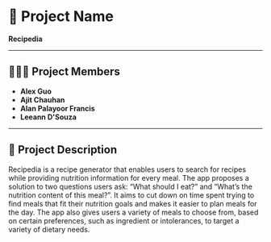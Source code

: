 # 📁 Project Name

**Recipedia**

---

## 🧑‍🤝‍🧑 Project Members

- **Alex Guo**
- **Ajit Chauhan**
- **Alan Palayoor Francis**
- **Leeann D'Souza**

---

## 📄 Project Description

Recipedia is a recipe generator that enables users to search for recipes while providing nutrition information for every meal. The app proposes a solution to two questions users ask: “What should I eat?” and “What’s the nutrition content of this meal?”. It aims to cut down on time spent trying to find meals that fit their nutrition goals and makes it easier to plan meals for the day. The app also gives users a variety of meals to choose from, based on certain preferences, such as ingredient or intolerances, to target a variety of dietary needs.

